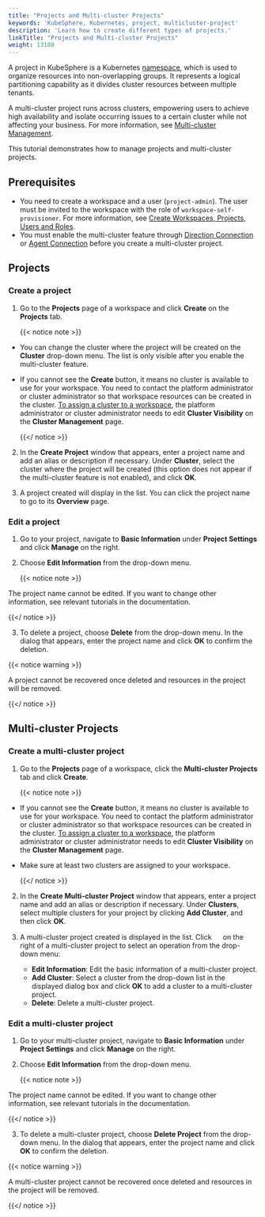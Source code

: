 ```yaml
---
title: "Projects and Multi-cluster Projects"
keywords: 'KubeSphere, Kubernetes, project, multicluster-project'
description: 'Learn how to create different types of projects.'
linkTitle: "Projects and Multi-cluster Projects"
weight: 13100
---
```


A project in KubeSphere is a Kubernetes [namespace](https://kubernetes.io/docs/concepts/overview/working-with-objects/namespaces/), which is used to organize resources into non-overlapping groups. It represents a logical partitioning capability as it divides cluster resources between multiple tenants.

A multi-cluster project runs across clusters, empowering users to achieve high availability and isolate occurring issues to a certain cluster while not affecting your business. For more information, see [Multi-cluster Management](../../multicluster-management/).

This tutorial demonstrates how to manage projects and multi-cluster projects.

## Prerequisites

- You need to create a workspace and a user (`project-admin`). The user must be invited to the workspace with the role of `workspace-self-provisioner`. For more information, see [Create Workspaces, Projects, Users and Roles](../../../docs/quick-start/create-workspace-and-project/).
- You must enable the multi-cluster feature through [Direction Connection](../../multicluster-management/enable-multicluster/direct-connection/) or [Agent Connection](../../multicluster-management/enable-multicluster/agent-connection/) before you create a multi-cluster project.

## Projects

### Create a project

1. Go to the **Projects** page of a workspace and click **Create** on the **Projects** tab.

    {{< notice note >}}

- You can change the cluster where the project will be created on the **Cluster** drop-down menu. The list is only visible after you enable the multi-cluster feature.
- If you cannot see the **Create** button, it means no cluster is available to use for your workspace. You need to contact the platform administrator or cluster administrator so that workspace resources can be created in the cluster. [To assign a cluster to a workspace](../../cluster-administration/cluster-settings/cluster-visibility-and-authorization/), the platform administrator or cluster administrator needs to edit **Cluster Visibility** on the **Cluster Management** page.

    {{</ notice >}}

2. In the **Create Project** window that appears, enter a project name and add an alias or description if necessary. Under **Cluster**, select the cluster where the project will be created (this option does not appear if the multi-cluster feature is not enabled), and click **OK**.

3. A project created will display in the list. You can click the project name to go to its **Overview** page.

### Edit a project

1. Go to your project, navigate to **Basic Information** under **Project Settings** and click **Manage** on the right.

2. Choose **Edit Information** from the drop-down menu.
   
    {{< notice note >}}

The project name cannot be edited. If you want to change other information, see relevant tutorials in the documentation.

{{</ notice >}}

3. To delete a project, choose **Delete** from the drop-down menu. In the dialog that appears, enter the project name and click **OK** to confirm the deletion.

{{< notice warning >}}

A project cannot be recovered once deleted and resources in the project will be removed.

{{</ notice >}}

## Multi-cluster Projects

### Create a multi-cluster project

1. Go to the **Projects** page of a workspace, click the **Multi-cluster Projects** tab and click **Create**.

    {{< notice note >}}

- If you cannot see the **Create** button, it means no cluster is available to use for your workspace. You need to contact the platform administrator or cluster administrator so that workspace resources can be created in the cluster. [To assign a cluster to a workspace](../../cluster-administration/cluster-settings/cluster-visibility-and-authorization/), the platform administrator or cluster administrator needs to edit **Cluster Visibility** on the **Cluster Management** page.
- Make sure at least two clusters are assigned to your workspace.

    {{</ notice >}}

2. In the **Create Multi-cluster Project** window that appears, enter a project name and add an alias or description if necessary. Under **Clusters**, select multiple clusters for your project by clicking **Add Cluster**, and then click **OK**.
3. A multi-cluster project created is displayed in the list. Click <img src="/images/docs/v3.3/common-icons/three-dots.png" width="15" /> on the right of a multi-cluster project to select an operation from the drop-down menu:

   - **Edit Information**: Edit the basic information of a multi-cluster project.
   - **Add Cluster**: Select a cluster from the drop-down list in the displayed dialog box and click **OK** to add a cluster to a multi-cluster project.
   - **Delete**: Delete a multi-cluster project.

### Edit a multi-cluster project

1. Go to your multi-cluster project, navigate to **Basic Information** under **Project Settings** and click **Manage** on the right.

2. Choose **Edit Information** from the drop-down menu.

    {{< notice note >}}

The project name cannot be edited. If you want to change other information, see relevant tutorials in the documentation.

{{</ notice >}}

3. To delete a multi-cluster project, choose **Delete Project** from the drop-down menu. In the dialog that appears, enter the project name and click **OK** to confirm the deletion.

{{< notice warning >}}

A multi-cluster project cannot be recovered once deleted and resources in the project will be removed.

{{</ notice >}}
